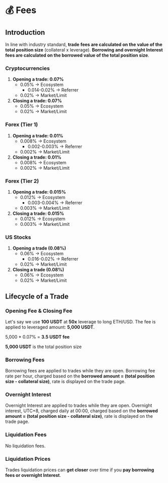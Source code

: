 # 💰 Fees

## Introduction

In line with industry standard, **trade** **fees are calculated on the value of the total position size** (collateral x leverage). **Borrowing and overnight Interest** **fees are calculated on the borrowed value of the total position size**.

### Cryptocurrencies

1. **Opening a trade: 0.07%**
   * 0.05% -> Ecosystem
     * 0.014-0.02% -> Referrer
   * 0.02% -> Market/Limit
2. **Closing a trade: 0.07%**
   * 0.05% -> Ecosystem
   * 0.02% -> Market/Limit

### Forex (Tier 1)

1. **Opening a trade: 0.01%**
   * 0.008% -> Ecosystem
     * 0.002-0.003% -> Referrer
   * 0.002% -> Market/Limit
2. **Closing a trade: 0.01%**
   * 0.008% -> Ecosystem
   * 0.002% -> Market/Limit

### Forex (Tier 2)

1. **Opening a trade: 0.015%**
   * 0.012% -> Ecosystem
     * 0.003-0.004% -> Referrer
   * 0.003% -> Market/Limit
2. **Closing a trade: 0.015%**
   * 0.012% -> Ecosystem
   * 0.003% -> Market/Limit

### US Stocks

1. **Opening a trade (0.08%)**
   * 0.06% -> Ecosystem
     * 0.016-0.02% -> Referrer
   * 0.02% -> Market/Limit
2. **Closing a trade (0.08%)**
   * 0.06% -> Ecosystem
   * 0.02% -> Market/Limit



## **Lifecycle of a Trade**

### Opening Fee & Closing Fee

Let's say we use **100 USDT** at **50x** leverage to long ETH/USD. The fee is applied to leveraged amount: **5,000 USDT**.

5,000 \* 0.07% = **3.5 USDT fee**

**5,000 USDT** is the  total position size



### **Borrowing Fee**s

Borrowing fees are applied to trades while they are open. Borrowing fee rate per hour, charged based on the **borrowed amount = (total position size - collateral size)**, rate is displayed on the trade page.



### Overnight Interest

Overnight Interest are applied to trades while they are open. Overnight interest, UTC+8, charged daily at 00:00, charged based on the **borrowed amount = (total position size - collateral size)**, rate is displayed on the trade page.



### Liquidation Fees

No liquidation fees.



### Liquidation Prices

Trades liquidation prices can **get closer** over time if you **pay borrowing fees or overnight Interest**.
